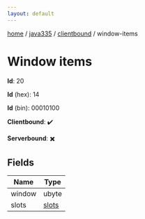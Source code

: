 ```yaml
---
layout: default
---
```


[home](/)  /  [java335](/protocol/java335)  /  [clientbound](/protocol/java335/clientbound)  /  window-items

# Window items

**Id**: 20

**Id** (hex): 14

**Id** (bin): 00010100

**Clientbound**: ✔️

**Serverbound**: ✖️

## Fields

Name | Type
---|---
window | ubyte
slots | [slots](/protocol/java335/arrays)

